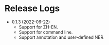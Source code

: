 # Release Logs

- 0.1.3 (2022-06-22)
   - Support for ZH-EN.
   - Support for command line.
   - Support annotation and user-defined NER.